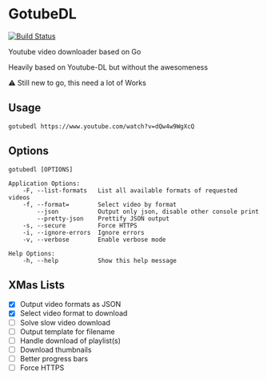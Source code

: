 # GotubeDL

[![Build Status](https://travis-ci.org/sapher/gotubedl.svg?branch=master)](https://travis-ci.org/sapher/gotubedl)

Youtube video downloader based on Go

Heavily based on Youtube-DL but without the awesomeness

:warning: Still new to go, this need a lot of Works

## Usage

`gotubedl https://www.youtube.com/watch?v=dQw4w9WgXcQ`

## Options

    gotubedl [OPTIONS]

    Application Options:
        -F, --list-formats   List all available formats of requested videos
        -f, --format=        Select video by format
            --json           Output only json, disable other console print
            --pretty-json    Prettify JSON output
        -s, --secure         Force HTTPS
        -i, --ignore-errors  Ignore errors
        -v, --verbose        Enable verbose mode

    Help Options:
        -h, --help           Show this help message

## XMas Lists

- [X] Output video formats as JSON
- [X] Select video format to download
- [ ] Solve slow video download
- [ ] Output template for filename
- [ ] Handle download of playlist(s)
- [ ] Download thumbnails
- [ ] Better progress bars
- [ ] Force HTTPS